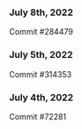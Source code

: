 ### July 8th, 2022

Commit #284479

### July 5th, 2022

Commit #314353


### July 4th, 2022

Commit #72281
